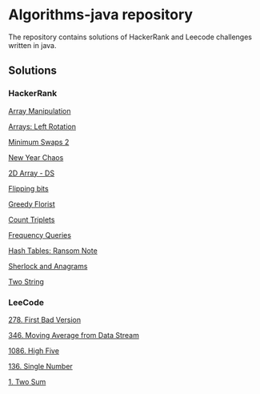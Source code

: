 # Algorithms-java repository

The repository contains solutions of HackerRank and Leecode challenges
written in java.

## Solutions

### HackerRank

[Array Manipulation](src/test/java/hackerrank/arrays/CrushTest.java)

[Arrays: Left Rotation](src/test/java/hackerrank/arrays/LeftRotationTest.java)

[Minimum Swaps 2](src/test/java/hackerrank/arrays/MinimumSwaps2Test.java)

[New Year Chaos](src/test/java/hackerrank/arrays/NewYearChaosTest.java)

[2D Array - DS](src/test/java/hackerrank/arrays/TwoDArrayTest.java)

[Flipping bits](src/test/java/hackerrank/flippingBits/FlippingBitsTest.java)

[Greedy Florist](src/test/java/hackerrank/greedyAlgorithms/GreedyFloristTest.java)

[Count Triplets](src/test/java/hackerrank/hashMaps/CountTripletsTest.java)

[Frequency Queries](src/test/java/hackerrank/hashMaps/FrequencyQueriesTest.java)

[Hash Tables: Ransom Note](src/test/java/hackerrank/hashMaps/RansomNoteTest.java)

[Sherlock and Anagrams](https://www.hackerrank.com/challenges/sherlock-and-anagrams/problem)

[Two String](src/test/java/hackerrank/hashMaps/TwoStringsTest.java)

### LeeCode

[278. First Bad Version](src/test/java/leecode/FirstBadVersionTest.java)

[346. Moving Average from Data Stream](src/test/java/leecode/MovingAverageDataStreamTest.java)

[1086. High Five](src/test/java/leecode/HighFiveTest.java)

[136. Single Number](src/test/java/leecode/SingleNumberTest.java)

[1. Two Sum](src/test/java/leecode/TwoSumTest.java)
